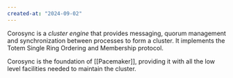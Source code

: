```yaml
---
created-at: "2024-09-02"
---
```


Corosync is a _cluster engine_ that provides messaging, quorum management and synchronization between processes to form a cluster. It implements the Totem Single Ring Ordering and Membership protocol.

Corosync is the foundation of [[Pacemaker]], providing it with all the low level facilities needed to maintain the cluster.
